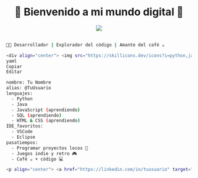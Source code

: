 <h1 align="center">👾 Bienvenido a mi mundo digital 👾</h1>
<div align="center">
  <img src="https://readme-typing-svg.herokuapp.com?color=00F7FF&lines=Hola%2C+soy+desarrollador;Apasionado+por+el+código+💻;Python+%7C+Java+%7C+Web+Dev;Siempre+aprendiendo+nuevas+skills+🚀" />
</div>

<br />

```bash
👨‍💻 Desarrollador | Explorador del código | Amante del café ☕

<div align="center"> <img src="https://skillicons.dev/icons?i=python,java,js,html,css,sql,vscode,eclipse,git" /> </div> <p align="center"> <img src="https://github-profile-trophy.vercel.app/?username=TuUsuario&theme=algolia&no-frame=true&row=1&column=7" /> </p> <div align="center"> <img height="170px" src="https://github-readme-stats.vercel.app/api?username=TuUsuario&show_icons=true&theme=tokyonight&count_private=true" /> <img height="170px" src="https://github-readme-stats.vercel.app/api/top-langs/?username=TuUsuario&layout=compact&theme=tokyonight" /> </div>
yaml
Copiar
Editar

nombre: Tu Nombre
alias: @TuUsuario
lenguajes:
  - Python
  - Java
  - JavaScript (aprendiendo)
  - SQL (aprendiendo)
  - HTML & CSS (aprendiendo)
IDE_favoritos:
  - VSCode
  - Eclipse
pasatiempos:
  - Programar proyectos locos 🤖
  - Juegos indie y retro 🎮
  - Café ☕ + código 💻

<p align="center"> <a href="https://linkedin.com/in/tuusuario" target="_blank"> <img src="https://img.shields.io/badge/LinkedIn-0A66C2?style=for-the-badge&logo=linkedin&logoColor=white" /> </a> <a href="mailto:tucorreo@gmail.com" target="_blank"> <img src="https://img.shields.io/badge/Gmail-D14836?style=for-the-badge&logo=gmail&logoColor=white" /> </a> </p> <p align="center"><b>"El código es como la poesía: claro, elegante y poderoso." 💥</b></p> <p align="center"> <img src="https://media.giphy.com/media/2A75RyXVzzSI2bx4Gj/giphy.gif" height="200px"/> </p> ```
